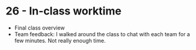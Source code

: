 # 26 - In-class worktime

- Final class overview
- Team feedback: I walked around the class to chat with each team for a few minutes. Not really enough time.
